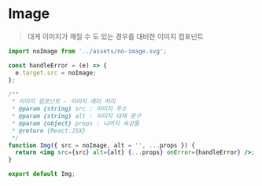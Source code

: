 # Image

> 대게 이미지가 깨질 수 도 있는 경우를 대비한 이미지 컴포넌트

```jsx title="Img.jsx"
import noImage from '../assets/no-image.svg';

const handleError = (e) => {
  e.target.src = noImage;
};

/**
 * 이미지 컴포넌트 - 이미지 에러 처리
 * @param {string} src : 이미지 주소
 * @param {string} alt : 이미지 대채 문구
 * @param {object} props : 나머지 속성들
 * @return {React.JSX}
 */
function Img({ src = noImage, alt = '', ...props }) {
  return <img src={src} alt={alt} {...props} onError={handleError} />;
}

export default Img;
```
